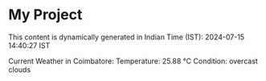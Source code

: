 # My Project

This content is dynamically generated in Indian Time (IST): 2024-07-15 14:40:27 IST


Current Weather in Coimbatore:
Temperature: 25.88 °C
Condition: overcast clouds
